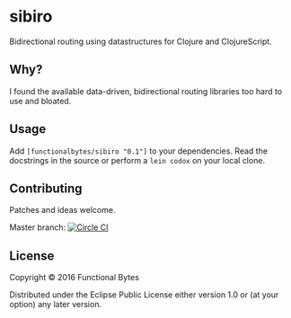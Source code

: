# sibiro

Bidirectional routing using datastructures for Clojure and ClojureScript.

## Why?

I found the available data-driven, bidirectional routing libraries too hard to use and bloated.

## Usage

Add `[functionalbytes/sibiro "0.1"]` to your dependencies. Read the docstrings in the source or perform a `lein codox` on your local clone.

## Contributing

Patches and ideas welcome.

Master branch: [![Circle CI](https://circleci.com/gh/aroemers/sibiro/tree/master.svg?style=svg&circle-token=8a32ad3de9f753d371e8f464031f6f128d465469)](https://circleci.com/gh/aroemers/sibiro/tree/master)

## License

Copyright © 2016 Functional Bytes

Distributed under the Eclipse Public License either version 1.0 or (at
your option) any later version.

